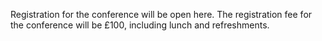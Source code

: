 Registration for the conference will be open here. The registration fee for the conference will be £100, including lunch and refreshments.